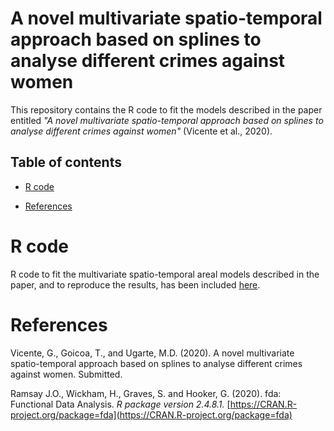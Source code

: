 # A novel multivariate spatio-temporal approach based on splines to analyse different crimes against women 
This repository contains the R code to fit the models described in the paper entitled _"A novel multivariate spatio-temporal approach based on splines to analyse different crimes against women"_ (Vicente et al., 2020).


## Table of contents
- [R code](#R-code)

- [References](#References)


# R code
R code to fit the multivariate spatio-temporal areal models described in the paper, and to reproduce the results, has been included [here](https://github.com/spatialstatisticsupna/Multivariate_spatio_temporal_P_spline/blob/master/R/).

# References
Vicente, G., Goicoa, T., and Ugarte, M.D. (2020). A novel multivariate spatio-temporal approach based on splines to analyse different crimes against women. Submitted.

Ramsay J.O., Wickham, H., Graves, S. and Hooker, G. (2020). fda: Functional Data Analysis. _R package version 2.4.8.1._ [https://CRAN.R-project.org/package=fda](https://CRAN.R-project.org/package=fda)
  
